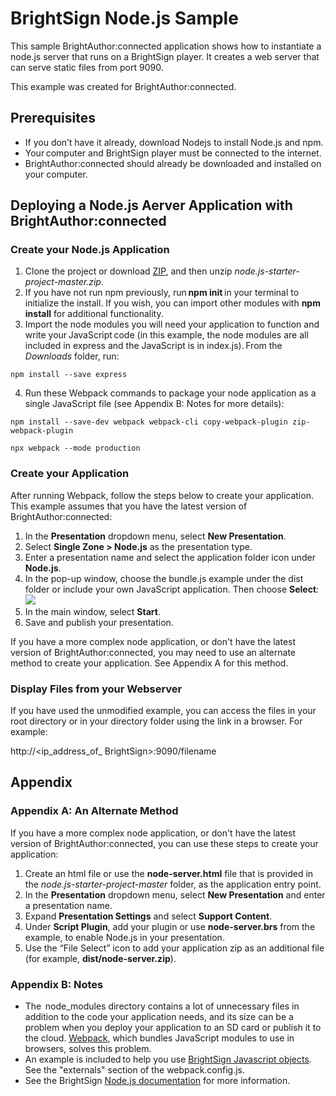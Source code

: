 # BrightSign Node.js Sample

This sample BrightAuthor:connected application shows how to instantiate a node.js server that runs on a BrightSign player. It creates a web server that can serve static files from port 9090. 

This example was created for BrightAuthor:connected.

## Prerequisites
* If you don’t have it already, download Nodejs to install Node.js and npm. 
* Your computer and BrightSign player must be connected to the internet. 
* BrightAuthor:connected should already be downloaded and installed on your computer. 

## Deploying a Node.js Aerver Application with BrightAuthor:connected	
### Create your Node.js Application
1. Clone the project or download [ZIP](http://www.github.com/brightsign/node.js-starter-project/archive/master.zip), and then unzip *node.js-starter-project-master.zip*. 
2. If you have not run npm previously, run **npm init** in your terminal to initialize the install. If you wish, you can import other modules with **npm  install** for additional functionality. 
3. Import the node modules you will need your application to function and write your JavaScript code (in this example, the node modules are all included in express and the JavaScript is in index.js). From the *Downloads* folder, run: 
``` 
npm install --save express  
```
4. Run these Webpack commands to package your node application as a single JavaScript file (see Appendix B: Notes for more details):   
``` 
npm install --save-dev webpack webpack-cli copy-webpack-plugin zip-webpack-plugin  

npx webpack --mode production    
```

### Create your Application
After running Webpack, follow the steps below to create your application. This example assumes that you have the latest version of BrightAuthor:connected: 
1. In the **Presentation** dropdown menu, select **New Presentation**. 
2. Select **Single Zone > Node.js** as the presentation type. 
3. Enter a presentation name and select the application folder icon under **Node.js**. 
4. In the pop-up window, choose the bundle.js example under the dist folder or include your own JavaScript application. Then choose **Select**: 
![](https://github.com/stmulq/node.js-starter-project/blob/Documentation_updates/CreateApplication_BAcon.png)
5. In the main window, select **Start**.  
6. Save and publish your presentation.  

If you have a more complex node application, or don't have the latest version of BrightAuthor:connected, you may need to use an alternate method to create your application. See Appendix A for this method. 

### Display Files from your Webserver  
If you have used the unmodified example, you can access the files in your root directory or in your directory folder using the link in a browser. For example: 

http://<ip_address_of_ BrightSign>:9090/filename
 
## Appendix
### Appendix A: An Alternate Method 
If you have a more complex node application, or don't have the latest version of BrightAuthor:connected, you can use these steps to create your application: 

1. Create an html file or use the **node-server.html** file that is provided in the *node.js-starter-project-master* folder, as the application entry point. 
2. In the **Presentation** dropdown menu, select **New Presentation** and enter a presentation name. 
3. Expand **Presentation Settings** and select **Support Content**.  
4. Under **Script Plugin**, add your plugin or use **node-server.brs** from the example, to enable Node.js in your presentation. 
5. Use the “File Select” icon to add your application zip as an additional file (for example, **dist/node-server.zip**). 

### Appendix B: Notes
* The  node_modules directory contains a lot of unnecessary files in addition to the code your application needs, and its size can be a problem when you deploy your application to an SD card or publish it to the cloud. [Webpack](https://webpack.js.org), which bundles JavaScript modules to use in browsers, solves this problem. 
* An example is included to help you use [BrightSign Javascript objects](http://docs.brightsign.biz/display/DOC/JavaScript+API). See the "externals" section of the webpack.config.js.
* See the BrightSign [Node.js documentation](http://docs.brightsign.biz/display/DOC/Node.js) for more information.

